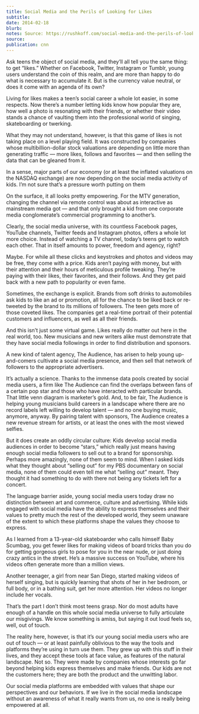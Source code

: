 ```yaml
---
title: Social Media and the Perils of Looking for Likes
subtitle: 
date: 2014-02-18
blurb: 
notes: Source: https://rushkoff.com/social-media-and-the-perils-of-looking-for-likes/ . Date from CV.
source: 
publication: cnn
---
```


Ask teens the object of social media, and they’ll all tell you the same thing: to get “likes.” Whether on Facebook, Twitter, Instagram or Tumblr, young users understand the coin of this realm, and are more than happy to do what is necessary to accumulate it. But is the currency value neutral, or does it come with an agenda of its own?

Living for likes makes a teen’s social career a whole lot easier, in some respects. Now there’s a number letting kids know how popular they are, how well a photo is resonating with their friends, or whether their video stands a chance of vaulting them into the professional world of singing, skateboarding or twerking.

What they may not understand, however, is that this game of likes is not taking place on a level playing field. It was constructed by companies whose multibillion-dollar stock valuations are depending on little more than generating traffic — more likes, follows and favorites — and then selling the data that can be gleaned from it.

In a sense, major parts of our economy (or at least the inflated valuations on the NASDAQ exchange) are now depending on the social media activity of kids. I’m not sure that’s a pressure worth putting on them

On the surface, it all looks pretty empowering. For the MTV generation, changing the channel via remote control was about as interactive as mainstream media got — and that only brought a kid from one corporate media conglomerate’s commercial programming to another’s.

Clearly, the social media universe, with its countless Facebook pages, YouTube channels, Twitter feeds and Instagram photos, offers a whole lot more choice. Instead of watching a TV channel, today’s teens get to watch each other. That in itself amounts to power, freedom and agency, right?

Maybe. For while all these clicks and keystrokes and photos and videos may be free, they come with a price. Kids aren’t paying with money, but with their attention and their hours of meticulous profile tweaking. They’re paying with their likes, their favorites, and their follows. And they get paid back with a new path to popularity or even fame.

Sometimes, the exchange is explicit. Brands from soft drinks to automobiles ask kids to like an ad or promotion, all for the chance to be liked back or re-tweeted by the brand to its millions of followers. The teen gets more of those coveted likes. The companies get a real-time portrait of their potential customers and influencers, as well as all their friends.

And this isn’t just some virtual game. Likes really do matter out here in the real world, too. New musicians and new writers alike must demonstrate that they have social media followings in order to find distribution and sponsors.

A new kind of talent agency, The Audience, has arisen to help young up-and-comers cultivate a social media presence, and then sell that network of followers to the appropriate advertisers.

It’s actually a science. Thanks to the immense data pools created by social media users, a firm like The Audience can find the overlaps between fans of a certain pop star and those who have interacted with particular brands. That little venn diagram is marketer’s gold. And, to be fair, The Audience is helping young musicians build careers in a landscape where there are no record labels left willing to develop talent — and no one buying music, anymore, anyway. By pairing talent with sponsors, The Audience creates a new revenue stream for artists, or at least the ones with the most viewed selfies.

But it does create an oddly circular culture: Kids develop social media audiences in order to become “stars,” which really just means having enough social media followers to sell out to a brand for sponsorship. Perhaps more amazingly, none of them seem to mind. When I asked kids what they thought about “selling out” for my PBS documentary on social media, none of them could even tell me what “selling out” meant. They thought it had something to do with there not being any tickets left for a concert.

The language barrier aside, young social media users today draw no distinction between art and commerce, culture and advertising. While kids engaged with social media have the ability to express themselves and their values to pretty much the rest of the developed world, they seem unaware of the extent to which these platforms shape the values they choose to express.

As I learned from a 13-year-old skateboarder who calls himself Baby Scumbag, you get fewer likes for making videos of board tricks than you do for getting gorgeous girls to pose for you in the near nude, or just doing crazy antics in the street. He’s a massive success on YouTube, where his videos often generate more than a million views.

Another teenager, a girl from near San Diego, started making videos of herself singing, but is quickly learning that shots of her in her bedroom, or full body, or in a bathing suit, get her more attention. Her videos no longer include her vocals.

That’s the part I don’t think most teens grasp. Nor do most adults have enough of a handle on this whole social media universe to fully articulate our misgivings. We know something is amiss, but saying it out loud feels so, well, out of touch.

The reality here, however, is that it’s our young social media users who are out of touch — or at least painfully oblivious to the way the tools and platforms they’re using in turn use them. They grew up with this stuff in their lives, and they accept these tools at face value, as features of the natural landscape. Not so. They were made by companies whose interests go far beyond helping kids express themselves and make friends. Our kids are not the customers here; they are both the product and the unwitting labor.

Our social media platforms are embedded with values that shape our perspectives and our behaviors. If we live in the social media landscape without an awareness of what it really wants from us, no one is really being empowered at all.
